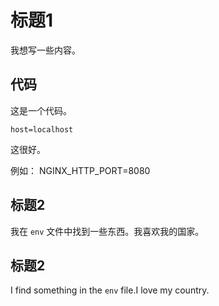 # 标题1

我想写一些内容。

## 代码


这是一个代码。

``
host=localhost
``

这很好。

例如： NGINX_HTTP_PORT=8080

## 标题2

我在 `env` 文件中找到一些东西。我喜欢我的国家。

## 标题2

I find something in the `env` file.I love my country.
